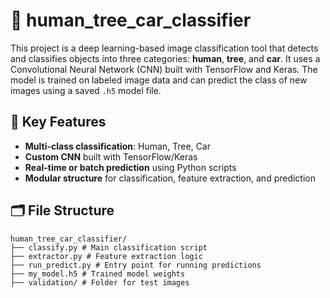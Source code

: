 # 🧠 human_tree_car_classifier

This project is a deep learning-based image classification tool that detects and classifies objects into three categories: **human**, **tree**, and **car**. It uses a Convolutional Neural Network (CNN) built with TensorFlow and Keras. The model is trained on labeled image data and can predict the class of new images using a saved `.h5` model file.

## 🔑 Key Features

- **Multi-class classification**: Human, Tree, Car
- **Custom CNN** built with TensorFlow/Keras
- **Real-time or batch prediction** using Python scripts
- **Modular structure** for classification, feature extraction, and prediction

## 🗂️ File Structure

```
human_tree_car_classifier/
├── classify.py # Main classification script
├── extractor.py # Feature extraction logic
├── run_predict.py # Entry point for running predictions
├── my_model.h5 # Trained model weights
├── validation/ # Folder for test images
```
